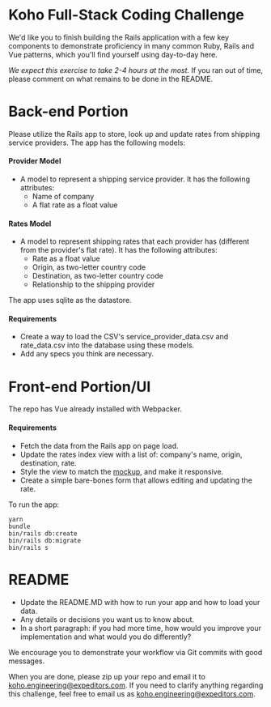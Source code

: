 # Koho Full-Stack Coding Challenge

We'd like you to finish building the Rails application with a few key components to demonstrate proficiency in many common Ruby, Rails and Vue patterns, which you'll find yourself using day-to-day here.

*We expect this exercise to take 2-4 hours at the most.* If you ran out of time, please comment on what remains to be done in the README.

# Back-end Portion

Please utilize the Rails app to store, look up and update rates from shipping service providers.
The app has the following models:

#### Provider Model 
* A model to represent a shipping service provider. It has the following attributes:
  * Name of company
  * A flat rate as a float value

#### Rates Model
* A model to represent shipping rates that each provider has (different from the provider's flat rate). It has the following attributes:
  * Rate as a float value
  * Origin, as two-letter country code
  * Destination, as two-letter country code
  * Relationship to the shipping provider
  
The app uses sqlite as the datastore.  

#### Requirements
* Create a way to load the CSV's service_provider_data.csv and rate_data.csv into the database using these models.
* Add any specs you think are necessary.
# Front-end Portion/UI

The repo has Vue already installed with Webpacker.

#### Requirements
* Fetch the data from the Rails app on page load.
* Update the rates index view with a list of: company's name, origin, destination, rate.
* Style the view to match the [mockup](https://www.figma.com/file/HSbd9xjW2S1gsx5EL0bK91/F%2FE-Challenge?node-id=0%3A1), and make it responsive.
* Create a simple bare-bones form that allows editing and updating the rate.

To run the app:
```
yarn
bundle
bin/rails db:create
bin/rails db:migrate
bin/rails s
```

# README
* Update the README.MD with how to run your app and how to load your data.
* Any details or decisions you want us to know about.
* In a short paragraph: if you had more time, how would you improve your implementation and what would you do differently?

We encourage you to demonstrate your workflow via Git commits with good messages.

When you are done, please zip up your repo and email it to koho.engineering@expeditors.com. If you need to clarify anything regarding this challenge, feel free to email us as koho.engineering@expeditors.com.

